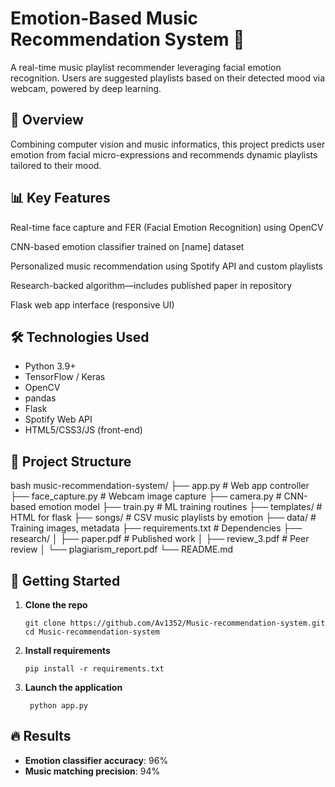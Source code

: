 # Emotion-Based Music Recommendation System 🎼

A real-time music playlist recommender leveraging facial emotion recognition. Users are suggested playlists based on their detected mood via webcam, powered by deep learning.

## 🚩 Overview
Combining computer vision and music informatics, this project predicts user emotion from facial micro-expressions and recommends dynamic playlists tailored to their mood.

## 📊 Key Features
Real-time face capture and FER (Facial Emotion Recognition) using OpenCV

CNN-based emotion classifier trained on [name] dataset

Personalized music recommendation using Spotify API and custom playlists

Research-backed algorithm—includes published paper in repository

Flask web app interface (responsive UI)

## 🛠 Technologies Used

- Python 3.9+
- TensorFlow / Keras
- OpenCV
- pandas
- Flask
- Spotify Web API
- HTML5/CSS3/JS (front-end)

## 📁 Project Structure
bash
music-recommendation-system/
├── app.py                # Web app controller
├── face_capture.py       # Webcam image capture
├── camera.py             # CNN-based emotion model
├── train.py              # ML training routines
├── templates/            # HTML for flask
├── songs/                # CSV music playlists by emotion
├── data/                 # Training images, metadata
├── requirements.txt      # Dependencies
├── research/
│   ├── paper.pdf         # Published work
│   ├── review_3.pdf      # Peer review
│   └── plagiarism_report.pdf
└── README.md


## 🚀 Getting Started

1. **Clone the repo**

   ```
   git clone https://github.com/Av1352/Music-recommendation-system.git
   cd Music-recommendation-system
   ```

2. **Install requirements**

   ```
   pip install -r requirements.txt
   ```


3. **Launch the application**

   ```
    python app.py
    ```

## 🔥 Results

- **Emotion classifier accuracy**: 96%
- **Music matching precision**: 94%
